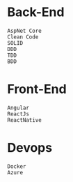 # Back-End
    AspNet Core
    Clean Code
    SOLID
    DDD
    TDD
    BDD

# Front-End
    Angular
    ReactJs
    ReactNative
    
# Devops
    Docker
    Azure
